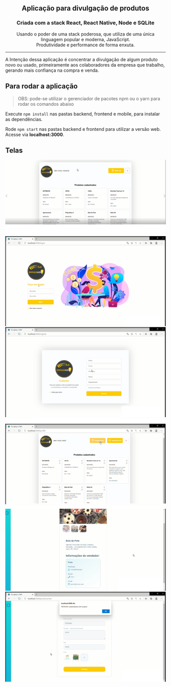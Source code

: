 <!-- então bora codar! -->

<h2 align="center"> Aplicação para divulgação de produtos</h2>

<h3 align="center"> Criada com a stack React, React Native, Node e SQLite </h3>


<p align="center"> Usando o poder de uma stack poderosa, que utiliza de uma única linguagem popular e moderna, JavaScript. <br> Produtividade e performance de forma enxuta. </p>

---

A Intenção dessa aplicação é concentrar a divulgação de algum produto novo ou usado, primeiramente aos colaboradores da empresa que trabalho, gerando mais confiança na compra e venda.

## Para rodar a aplicação

> OBS: pode-se utilizar o gerenciador de pacotes npm ou o yarn para rodar os comandos abaixo

Execute ```npm install``` nas pastas backend, frontend e mobile, para instalar as dependências.

Rode ```npm start``` nas pastas backend e frontend para utilizar a versão web. Acesse via **localhost:3000**.


## Telas

<p align="center">
    <img alt="" title="" src="/img/prints/index.png">
    <img alt="" title="" src="/img/prints/logon.png">
    <img alt="" title="" src="/img/prints/cadastro.png">
    <img alt="" title="" src="/img/prints/profile.png">
    <img alt="" title="" src="/img/prints/detalhe_produto.png">
    <img alt="" title="" src="/img/prints/cadastrar_produto.png">
</p>

